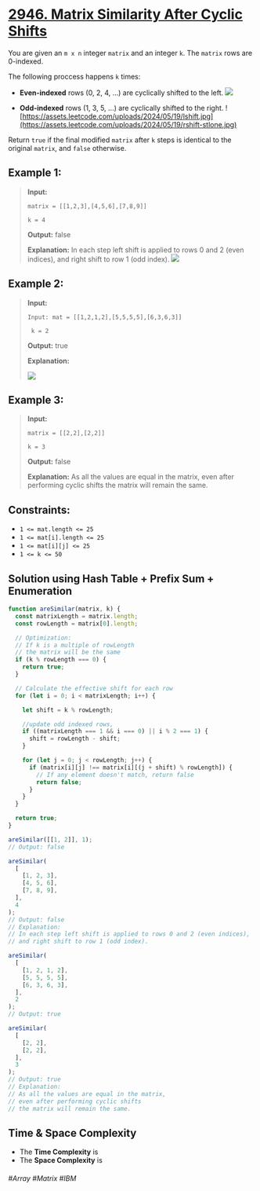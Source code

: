 # [2946. Matrix Similarity After Cyclic Shifts](https://leetcode.com/problems/matrix-similarity-after-cyclic-shifts/description/)

You are given an `m x n` integer `matrix` and an integer `k`. The `matrix` rows are 0-indexed.

The following proccess happens `k` times:

- **Even-indexed** rows (0, 2, 4, ...) are cyclically shifted to the left.
![](https://assets.leetcode.com/uploads/2024/05/19/lshift.jpg)


- **Odd-indexed** rows (1, 3, 5, ...) are cyclically shifted to the right.
![https://assets.leetcode.com/uploads/2024/05/19/lshift.jpg](https://assets.leetcode.com/uploads/2024/05/19/rshift-stlone.jpg)

Return `true` if the final modified `matrix` after `k` steps is identical to the original `matrix`, and `false` otherwise.

## Example 1:
> **Input:**
>
> `matrix = [[1,2,3],[4,5,6],[7,8,9]]`
> 
> `k = 4`
>
> **Output:** false
>
> **Explanation:** In each step left shift is applied to rows 0 and 2 (even indices), and right shift to row 1 (odd index).
> ![](https://assets.leetcode.com/uploads/2024/05/19/t1-2.jpg)
## Example 2:
> **Input:**
>
> `Input: mat = [[1,2,1,2],[5,5,5,5],[6,3,6,3]]`
> 
> ` k = 2`
>
> **Output:** true
>
> **Explanation:**
> 
> ![](https://assets.leetcode.com/uploads/2024/05/19/t1-3.jpg)
## Example 3:
> **Input:**
>
> `matrix = [[2,2],[2,2]]`
> 
> `k = 3`
>
> **Output:** false
>
> **Explanation:** As all the values are equal in the matrix, even after performing cyclic shifts the matrix will remain the same.

## Constraints:
- `1 <= mat.length <= 25`
- `1 <= mat[i].length <= 25`
- `1 <= mat[i][j] <= 25`
- `1 <= k <= 50`

## Solution using Hash Table + Prefix Sum + Enumeration
````ts
function areSimilar(matrix, k) {
  const matrixLength = matrix.length;
  const rowLength = matrix[0].length;

  // Optimization:
  // If k is a multiple of rowLength
  // the matrix will be the same
  if (k % rowLength === 0) {
    return true;
  }

  // Calculate the effective shift for each row
  for (let i = 0; i < matrixLength; i++) {

    let shift = k % rowLength;

    //update odd indexed rows,
    if ((matrixLength === 1 && i === 0) || i % 2 === 1) {
      shift = rowLength - shift;
    }

    for (let j = 0; j < rowLength; j++) {
      if (matrix[i][j] !== matrix[i][(j + shift) % rowLength]) {
        // If any element doesn't match, return false
        return false;
      }
    }
  }

  return true;
}

areSimilar([[1, 2]], 1);
// Output: false

areSimilar(
  [
    [1, 2, 3],
    [4, 5, 6],
    [7, 8, 9],
  ],
  4
);
// Output: false
// Explanation:
// In each step left shift is applied to rows 0 and 2 (even indices),
// and right shift to row 1 (odd index).

areSimilar(
  [
    [1, 2, 1, 2],
    [5, 5, 5, 5],
    [6, 3, 6, 3],
  ],
  2
);
// Output: true

areSimilar(
  [
    [2, 2],
    [2, 2],
  ],
  3
);
// Output: true
// Explanation:
// As all the values are equal in the matrix,
// even after performing cyclic shifts
// the matrix will remain the same.

````

## Time & Space Complexity
- The **Time Complexity** is 
- The **Space Complexity** is 


###### #Array #Matrix #IBM
